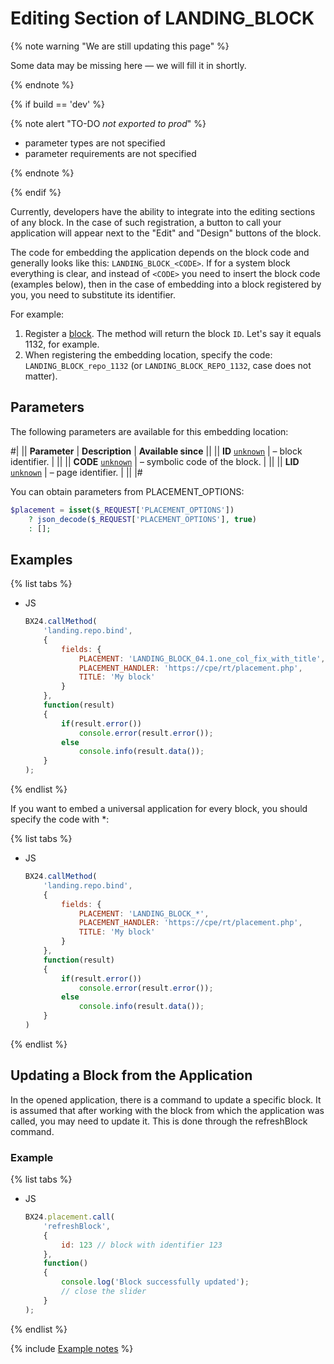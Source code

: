 # Editing Section of LANDING_BLOCK

{% note warning "We are still updating this page" %}

Some data may be missing here — we will fill it in shortly.

{% endnote %}

{% if build == 'dev' %}

{% note alert "TO-DO _not exported to prod_" %}

- parameter types are not specified
- parameter requirements are not specified

{% endnote %}

{% endif %}

Currently, developers have the ability to integrate into the editing sections of any block. In the case of such registration, a button to call your application will appear next to the "Edit" and "Design" buttons of the block.

The code for embedding the application depends on the block code and generally looks like this: `LANDING_BLOCK_<CODE>`. If for a system block everything is clear, and instead of `<CODE>` you need to insert the block code (examples below), then in the case of embedding into a block registered by you, you need to substitute its identifier.

For example:

1. Register a [block](../user-blocks/landing-repo-register.md). The method will return the block `ID`. Let's say it equals 1132, for example.
2. When registering the embedding location, specify the code: `LANDING_BLOCK_repo_1132` (or `LANDING_BLOCK_REPO_1132`, case does not matter).

## Parameters

The following parameters are available for this embedding location:

#|
|| **Parameter** | **Description** | **Available since** ||
|| **ID**
[`unknown`](../../data-types.md) | – block identifier. | ||
|| **CODE**
[`unknown`](../../data-types.md) | – symbolic code of the block. | ||
|| **LID**
[`unknown`](../../data-types.md) | – page identifier. | ||
|#

You can obtain parameters from PLACEMENT_OPTIONS:

```php
$placement = isset($_REQUEST['PLACEMENT_OPTIONS'])
    ? json_decode($_REQUEST['PLACEMENT_OPTIONS'], true)
    : [];
```

## Examples

{% list tabs %}

- JS

    ```js
    BX24.callMethod(
        'landing.repo.bind',
        {
            fields: {
                PLACEMENT: 'LANDING_BLOCK_04.1.one_col_fix_with_title',
                PLACEMENT_HANDLER: 'https://cpe/rt/placement.php',
                TITLE: 'My block'
            }
        },
        function(result)
        {
            if(result.error())
                console.error(result.error());
            else
                console.info(result.data());
        }
    );
    ```

{% endlist %}



If you want to embed a universal application for every block, you should specify the code with *:

{% list tabs %}

- JS

    ```js
    BX24.callMethod(
        'landing.repo.bind',
        {
            fields: {
                PLACEMENT: 'LANDING_BLOCK_*',
                PLACEMENT_HANDLER: 'https://cpe/rt/placement.php',
                TITLE: 'My block'
            }
        },
        function(result)
        {
            if(result.error())
                console.error(result.error());
            else
                console.info(result.data());
        }
    )
    ```

{% endlist %}

## Updating a Block from the Application

In the opened application, there is a command to update a specific block. It is assumed that after working with the block from which the application was called, you may need to update it. This is done through the refreshBlock command.

### Example

{% list tabs %}

- JS

    ```js
    BX24.placement.call(
        'refreshBlock',
        {
            id: 123 // block with identifier 123
        },
        function()
        {
            console.log('Block successfully updated');
            // close the slider
        }
    );
    ```

{% endlist %}

{% include [Example notes](../../../_includes/examples.md) %}